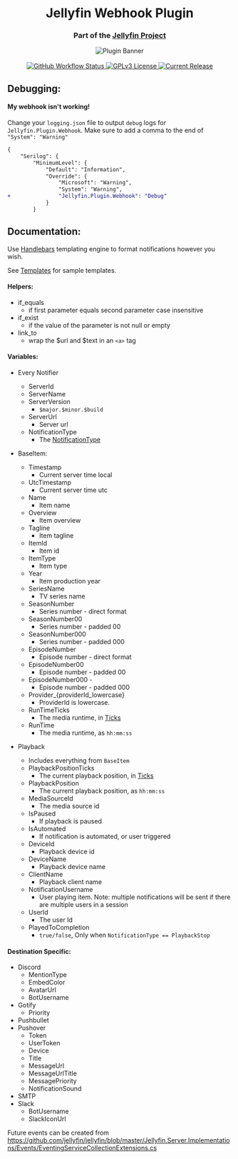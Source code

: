 <h1 align="center">Jellyfin Webhook Plugin</h1>
<h3 align="center">Part of the <a href="https://jellyfin.media">Jellyfin Project</a></h3>

<p align="center">
<img alt="Plugin Banner" src="https://raw.githubusercontent.com/jellyfin/jellyfin-ux/master/plugins/SVG/jellyfin-plugin-webhook.svg?sanitize=true"/>
<br/>
<br/>
<a href="https://github.com/jellyfin/jellyfin-plugin-webhook/actions?query=workflow%3A%22Test+Build+Plugin%22">
<img alt="GitHub Workflow Status" src="https://img.shields.io/github/workflow/status/jellyfin/jellyfin-plugin-webhook/Test%20Build%20Plugin.svg">
</a>
<a href="https://github.com/jellyfin/jellyfin-plugin-webhook">
<img alt="GPLv3 License" src="https://img.shields.io/github/license/jellyfin/jellyfin-plugin-webhook.svg"/>
</a>
<a href="https://github.com/jellyfin/jellyfin-plugin-webhook/releases">
<img alt="Current Release" src="https://img.shields.io/github/release/jellyfin/jellyfin-plugin-webhook.svg"/>
</a>
</p>

## Debugging:
#### My webhook isn't working!
Change your `logging.json` file to output `debug` logs for `Jellyfin.Plugin.Webhook`. Make sure to add a comma to the end of `"System": "Warning"`
```diff
{
    "Serilog": {
        "MinimumLevel": {
            "Default": "Information",
            "Override": {
                "Microsoft": "Warning",
                "System": "Warning",
+               "Jellyfin.Plugin.Webhook": "Debug"
            }
        }

```


## Documentation:
Use [Handlebars](https://handlebarsjs.com/guide/) templating engine to format notifications however you wish.

See [Templates](Jellyfin.Plugin.Webhook/Templates) for sample templates.

#### Helpers:

- if_equals
    - if first parameter equals second parameter case insensitive
- if_exist
    - if the value of the parameter is not null or empty
- link_to
    - wrap the $url and $text in an `<a>` tag

#### Variables:

- Every Notifier
    - ServerId
    - ServerName
    - ServerVersion
        - `$major.$minor.$build`
    - ServerUrl
        - Server url
    - NotificationType
        - The [NotificationType](Jellyfin.Plugin.Webhook/Destinations/NotificationType.cs)

- BaseItem:
    - Timestamp
        - Current server time local
    - UtcTimestamp
        - Current server time utc
    - Name
        - Item name
    - Overview
        - Item overview
    - Tagline
        - Item tagline
    - ItemId
        - Item id
    - ItemType
        - Item type
    - Year
        - Item production year
    - SeriesName
        - TV series name
    - SeasonNumber
        - Series number - direct format
    - SeasonNumber00
        - Series number - padded 00
    - SeasonNumber000
        - Series number - padded 000
    - EpisodeNumber
        - Episode number - direct format
    - EpisodeNumber00
        - Episode number - padded 00
    - EpisodeNumber000 -
        - Episode number - padded 000
    - Provider_{providerId_lowercase}
        - ProviderId is lowercase.
    - RunTimeTicks
        - The media runtime, in [Ticks](https://docs.microsoft.com/en-us/dotnet/api/system.datetime.ticks)
    - RunTime
        - The media runtime, as `hh:mm:ss`


- Playback
    - Includes everything from `BaseItem`
    - PlaybackPositionTicks
        - The current playback position, in [Ticks](https://docs.microsoft.com/en-us/dotnet/api/system.datetime.ticks)
    - PlaybackPosition
        - The current playback position, as `hh:mm:ss`
    - MediaSourceId
        - The media source id
    - IsPaused
        - If playback is paused
    - IsAutomated
        - If notification is automated, or user triggered
    - DeviceId
        - Playback device id
    - DeviceName
        - Playback device name
    - ClientName
        - Playback client name
    - NotificationUsername
        - User playing item. Note: multiple notifications will be sent if there are multiple users in a session
    - UserId
        - The user Id
    - PlayedToCompletion
        - `true/false`, Only when `NotificationType == PlaybackStop`

#### Destination Specific:

- Discord
    - MentionType
    - EmbedColor
    - AvatarUrl
    - BotUsername
- Gotify
    - Priority
- Pushbullet
- Pushover
    - Token
    - UserToken
    - Device
    - Title
    - MessageUrl
    - MessageUrlTitle
    - MessagePriority
    - NotificationSound
- SMTP
- Slack
    - BotUsername
    - SlackIconUrl

Future events can be created
from https://github.com/jellyfin/jellyfin/blob/master/Jellyfin.Server.Implementations/Events/EventingServiceCollectionExtensions.cs
